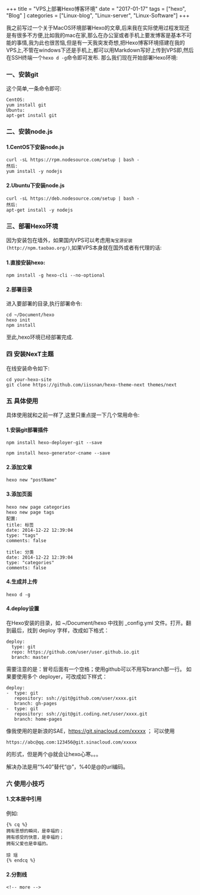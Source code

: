 +++
title = "VPS上部署Hexo博客环境"
date = "2017-01-17"
tags = ["hexo", "Blog" ]
categories = ["Linux-blog", "Linux-server", "Linux-Software"]
+++

我之前写过一个关于MacOS环境部署Hexo的文章,后来我在实际使用过程发现还是有很多不方便,比如我的mac在家,那么在办公室或者手机上要发博客是基本不可能的事情,我为此也很苦恼,但是有一天我突发奇想,把Hexo博客环境搭建在我的VPS上,不管在windows下还是手机上,都可以用Markdown写好上传到VPS即,然后在SSH终端一个`hexo d -g`命令即可发布.
那么我们现在开始部署Hexo环境:

<!-- more -->

### 一、安装git
这个简单,一条命令即可:
```
CentOS:
yum install git
Ubuntu:
apt-get install git
```
### 二、安装node.js
#### 1.CentOS下安装node.js

```
curl -sL https://rpm.nodesource.com/setup | bash -
然后:
yum install -y nodejs
```
#### 2.Ubuntu下安装node.js

```
curl -sL https://deb.nodesource.com/setup | bash - 
然后: 
apt-get install -y nodejs  
```

### 三、部署Hexo环境
因为安装包在墙外，如果国内VPS可以考虑用`淘宝源安装(http://npm.taobao.org/)`,如果VPS本身就在国外或者有代理的话:
#### 1.直接安装hexo:
```
npm install -g hexo-cli --no-optional
```
#### 2.部署目录
进入要部署的目录,执行部署命令:
```
cd ~/Document/hexo
hexo init
npm install
```
至此,hexo环境已经部署完成.
### 四 安装NexT主题
在线安装命令如下:
```
cd your-hexo-site
git clone https://github.com/iissnan/hexo-theme-next themes/next
```
### 五 具体使用
具体使用就和之前一样了,这里只重点提一下几个常用命令:
#### 1.安装git部署插件
```
npm install hexo-deployer-git --save

npm install hexo-generator-cname --save
```
#### 2.添加文章
```
hexo new "postName"
```
#### 3.添加页面
```
hexo new page categories
hexo new page tags
配置:
title: 标签
date: 2014-12-22 12:39:04
type: "tags"
comments: false

title: 分类
date: 2014-12-22 12:39:04
type: "categories"
comments: false

```
#### 4.生成并上传
```
hexo d -g
```
#### 4.deploy设置
在Hexo安装的目录，如 ~/Document/hexo 中找到 _config.yml 文件。打开。翻到最后，找到 deploy 字样，改成如下格式：
```
deploy: 
  type: git 
  repo: https://github.com/user/user.github.io.git 
  branch: master
  ```
  需要注意的是：冒号后面有一个空格；使用github可以不用写branch那一行。
如果要使用多个 deployer，可改成如下样式：
```
deploy:
-  type: git
   repository: ssh://git@github.com/user/xxxx.git
   branch: gh-pages
-  type: git
   repository: ssh://git@git.coding.net/user/xxxx.git
   branch: home-pages
   ```

像我使用的是新浪的SAE，https://git.sinacloud.com/xxxxx ；
可以使用

```
https://abc@qq.com:123456@git.sinacloud.com/xxxxx 
```

的形式，但是两个@就会让hexo心寒。。。

解决办法是用“%40”替代“@”，%40是@的url编码。

### 六 使用小技巧
#### 1.文本居中引用

例如:
```
{% cq %}
拥有思想的瞬间，是幸福的；
拥有感受的快意，是幸福的；
拥有父爱也是幸福的。

琼 瑶
{% endcq %}

```
#### 2.分割线
```
<!-- more -->
```